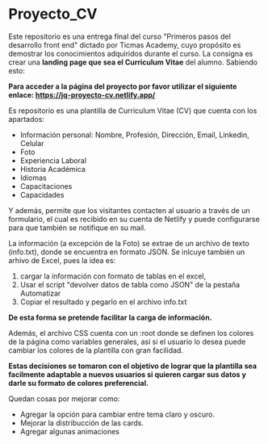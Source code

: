 # Proyecto_CV

Este repositorio es una entrega final del curso "Primeros pasos del desarrollo front end" dictado por Ticmas Academy, cuyo propósito es
demostrar los conocimientos adquiridos durante el curso.
La consigna es crear una **landing page que sea el Curriculum Vitae** del alumno. Sabiendo esto:

**Para acceder a la página del proyecto por favor utilizar el siguiente enlace: https://jq-proyecto-cv.netlify.app/**

Es repositorio es una plantilla de Curriculum Vitae (CV) que cuenta con los apartados:

  - Información personal: Nombre, Profesión, Dirección, Email, Linkedin, Celular
  - Foto
  - Experiencia Laboral
  - Historia Académica
  - Idiomas
  - Capacitaciones
  - Capacidades

Y además, permite que los visitantes contacten al usuario a través de un formulario, el cual es recibido en su cuenta de Netlify y puede configurarse
para que también se notifique en su mail.

La información (a excepción de la Foto) se extrae de un archivo de texto (info.txt), donde se encuentra en formato JSON.
Se inlcuye también un arhivo de Excel, pues la idea es:

  1) cargar la información con formato de tablas en el excel,
  2) Usar el script "devolver datos de tabla como JSON" de la pestaña Automatizar
  3) Copiar el resultado y pegarlo en el archivo info.txt

**De esta forma se pretende facilitar la carga de información.**

Además, el archivo CSS cuenta con un :root donde se definen los colores de la página como variables generales, así si el usuario lo desea 
puede cambiar los colores de la plantilla con gran facilidad.

**Estas decisiones se tomaron con el objetivo de lograr que la plantilla sea facilmente adaptable a nuevos usuarios si quieren cargar sus datos y 
darle su formato de colores preferencial.**

Quedan cosas por mejorar como:
  - Agregar la opción para cambiar entre tema claro y oscuro.
  - Mejorar la distribucción de las cards.
  - Agregar algunas animaciones
  

